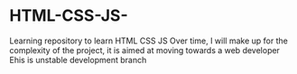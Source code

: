 # HTML-CSS-JS-
Learning repository to learn HTML CSS JS 
Over time, I will make up for the complexity of the project, it is aimed at moving towards a web developer
Еhis is unstable development branch
